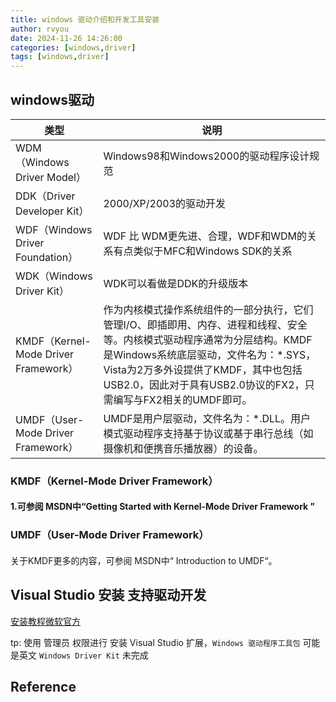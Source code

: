 ```yaml
---
title: windows 驱动介绍和开发工具安装
author: rvyou
date: 2024-11-26 14:26:00
categories: [windows,driver]
tags: [windows,driver]
---
```


##  windows驱动

| 类型                                | 说明                                                | 
|-----------------------------------|---------------------------------------------------| 
| WDM（Windows Driver Model）         | Windows98和Windows2000的驱动程序设计规范                    |
| DDK（Driver Developer Kit）         | 2000/XP/2003的驱动开发                                 |
| WDF（Windows Driver Foundation）    | WDF 比 WDM更先进、合理，WDF和WDM的关系有点类似于MFC和Windows SDK的关系 |
| WDK（Windows Driver Kit）           | WDK可以看做是DDK的升级版本                                             |
| KMDF（Kernel-Mode Driver Framework） | 作为内核模式操作系统组件的一部分执行，它们管理I/O、即插即用、内存、进程和线程、安全等。内核模式驱动程序通常为分层结构。KMDF是Windows系统底层驱动，文件名为：*.SYS，Vista为2万多外设提供了KMDF，其中也包括USB2.0，因此对于具有USB2.0协议的FX2，只需编写与FX2相关的UMDF即可。 |
| UMDF（User-Mode Driver Framework）  |  UMDF是用户层驱动，文件名为：*.DLL。用户模式驱动程序支持基于协议或基于串行总线（如摄像机和便携音乐播放器）的设备。                                            |


### KMDF（Kernel-Mode Driver Framework）
#### 1.可参阅 MSDN中“Getting Started with Kernel-Mode Driver Framework ”

### UMDF（User-Mode Driver Framework）
####
关于KMDF更多的内容，可参阅 MSDN中“ Introduction to UMDF“。
## Visual Studio 安装 支持驱动开发 
[安装教程微软官方](https://learn.microsoft.com/en-us/windows-hardware/drivers/download-the-wdk)

tp: 使用 管理员 权限进行 安装 Visual Studio 扩展，`Windows 驱动程序工具包` 可能是英文 `Windows Driver Kit`
未完成
## Reference

